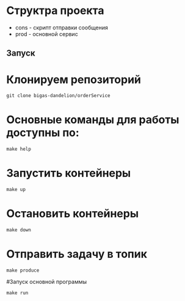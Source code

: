 # Структра проекта
- cons - скрипт отправки сообщения
- prod - основной сервис

## Запуск

# Клонируем репозиторий
```
git clone bigas-dandelion/orderService
```
# Основные команды для работы доступны по:
```
make help
```
# Запустить контейнеры
```
make up
```

# Остановить контейнеры
```
make down
```

# Отправить задачу в топик
```
make produce
```

#Запуск основной программы
```
make run
```
